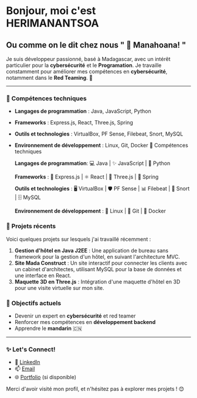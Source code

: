 # Bonjour, moi c'est HERIMANANTSOA 
## Ou comme on le dit chez nous " 👋 Manahoana! "

Je suis développeur passionné, basé à Madagascar, avec un intérêt particulier pour la **cybersécurité** et le **Programation**. Je travaille constamment pour améliorer mes compétences en **cybersécurité**, notamment dans le **Red Teaming**. 🚀

---

### 🔧 Compétences techniques
- **Langages de programmation** : Java, JavaScript, Python
- **Frameworks** : Express.js, React, Three.js, Spring
- **Outils et technologies** : VirtualBox, PF Sense, Filebeat, Snort, MySQL
- **Environnement de développement** : Linux, Git, Docker
🔧 Compétences techniques

    **Langages de programmation**:
    💻 Java | ✨ JavaScript | 🐍 Python

   **Frameworks** :
    🚀 Express.js | ⚛️ React | 🌌 Three.js | 🌱 Spring

    **Outils et technologies** :
    🖥️ VirtualBox | 🛡️ PF Sense | 📊 Filebeat | 🐗 Snort | 🗄️ MySQL

   **Environnement de développement** :
    🐧 Linux | 🌿 Git | 🐳 Docker

### 🚀 Projets récents
Voici quelques projets sur lesquels j'ai travaillé récemment :
1. **Gestion d'hôtel en Java J2EE** : Une application de bureau sans framework pour la gestion d'un hôtel, en suivant l'architecture MVC.
2. **Site Mada Construct** : Un site interactif pour connecter les clients avec un cabinet d'architectes, utilisant MySQL pour la base de données et une interface en React.
3. **Maquette 3D en Three.js** : Intégration d'une maquette d'hôtel en 3D pour une visite virtuelle sur mon site.

### 🎯 Objectifs actuels
- Devenir un expert en **cybersécurité** et red teamer
- Renforcer mes compétences en **développement backend**
- Apprendre le **mandarin** 🇨🇳

---



### ✨ Let's Connect!
- 💼 [LinkedIn](https://www.linkedin.com/in/tonprofil)
- 📫 [Email](mailto:tonemail@example.com)
- 🌐 [Portfolio](https://tonportfolio.com) (si disponible)

Merci d'avoir visité mon profil, et n'hésitez pas à explorer mes projets ! 😊
